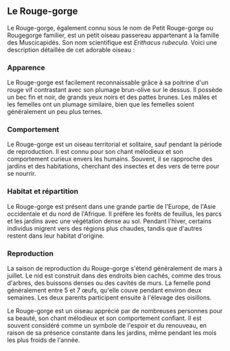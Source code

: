 ## Le Rouge-gorge

Le Rouge-gorge, également connu sous le nom de Petit Rouge-gorge ou Rougegorge familier, est un petit oiseau passereau appartenant à la famille des Muscicapidés. Son nom scientifique est *Erithacus rubecula*. Voici une description détaillée de cet adorable oiseau :

### Apparence

Le Rouge-gorge est facilement reconnaissable grâce à sa poitrine d'un rouge vif contrastant avec son plumage brun-olive sur le dessus. Il possède un bec fin et noir, de grands yeux noirs et des pattes brunes. Les mâles et les femelles ont un plumage similaire, bien que les femelles soient généralement un peu plus ternes.

### Comportement

Le Rouge-gorge est un oiseau territorial et solitaire, sauf pendant la période de reproduction. Il est connu pour son chant mélodieux et son comportement curieux envers les humains. Souvent, il se rapproche des jardins et des habitations, cherchant des insectes et des vers de terre pour se nourrir.

### Habitat et répartition

Le Rouge-gorge est présent dans une grande partie de l'Europe, de l'Asie occidentale et du nord de l'Afrique. Il préfère les forêts de feuillus, les parcs et les jardins avec une végétation dense au sol. Pendant l'hiver, certains individus migrent vers des régions plus chaudes, tandis que d'autres restent dans leur habitat d'origine.

### Reproduction

La saison de reproduction du Rouge-gorge s'étend généralement de mars à juillet. Le nid est construit dans des endroits bien cachés, comme des trous d'arbres, des buissons denses ou des cavités de murs. La femelle pond généralement entre 5 et 7 œufs, qu'elle couve pendant environ deux semaines. Les deux parents participent ensuite à l'élevage des oisillons.

Le Rouge-gorge est un oiseau apprécié par de nombreuses personnes pour sa beauté, son chant mélodieux et son comportement confiant. Il est souvent considéré comme un symbole de l'espoir et du renouveau, en raison de sa présence constante dans les jardins, même pendant les mois les plus froids de l'année.